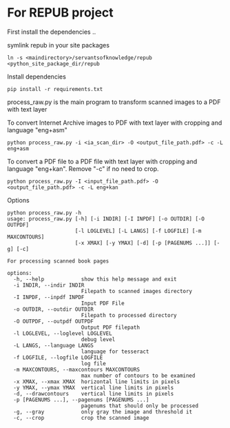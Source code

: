 For REPUB project
==================
First install the dependencies ..

symlink repub in your site packages
```
ln -s <maindirectory>/servantsofknowledge/repub <python_site_package_dir/repub

```
Install dependencies
```
pip install -r requirements.txt 
```

process_raw.py is the main program to transform scanned images to a PDF with text layer

To convert Internet Archive images to PDF with text layer with cropping and language "eng+asm"
```
python process_raw.py -i <ia_scan_dir> -O <output_file_path.pdf> -c -L eng+asm
```
To convert a PDF file to a PDF file with text layer with cropping and language "eng+kan". Remove "-c" if no need to crop.
```
python process_raw.py -I <input_file_path.pdf> -O <output_file_path.pdf> -c -L eng+kan
```

Options
```
python process_raw.py -h
usage: process_raw.py [-h] [-i INDIR] [-I INPDF] [-o OUTDIR] [-O OUTPDF]
                      [-l LOGLEVEL] [-L LANGS] [-f LOGFILE] [-m MAXCONTOURS]
                      [-x XMAX] [-y YMAX] [-d] [-p [PAGENUMS ...]] [-g] [-c]

For processing scanned book pages

options:
  -h, --help            show this help message and exit
  -i INDIR, --indir INDIR
                        Filepath to scanned images directory
  -I INPDF, --inpdf INPDF
                        Input PDF File
  -o OUTDIR, --outdir OUTDIR
                        Filepath to processed directory
  -O OUTPDF, --outpdf OUTPDF
                        Output PDF filepath
  -l LOGLEVEL, --loglevel LOGLEVEL
                        debug level
  -L LANGS, --language LANGS
                        language for tesseract
  -f LOGFILE, --logfile LOGFILE
                        log file
  -m MAXCONTOURS, --maxcontours MAXCONTOURS
                        max number of contours to be examined
  -x XMAX, --xmax XMAX  horizontal line limits in pixels
  -y YMAX, --ymax YMAX  vertical line limits in pixels
  -d, --drawcontours    vertical line limits in pixels
  -p [PAGENUMS ...], --pagenums [PAGENUMS ...]
                        pagenums that should only be processed
  -g, --gray            only gray the image and threshold it
  -c, --crop            crop the scanned image

```
